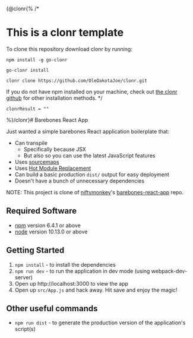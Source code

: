 {@clonr{%
    /*
  # This is a clonr template 

  To clone this repository download clonr by running:

  `npm install -g go-clonr` 

  `go-clonr install`

  `clonr clone https://github.com/OleDakotaJoe/clonr.git`

  If you do not have npm installed on your machine, check out [the clonr github](https://github.com/oledakotajoe/clonr) for other installation methods.
    */

    clonrResult = "" 

%}/clonr}# Barebones React App

Just wanted a simple barebones React application boilerplate that:

- Can transpile
  - Specifically because JSX
  - But also so you can use the latest JavaScript features
- Uses [sourcemaps]
- Uses [Hot Module Replacement][hmr]
- Can build a basic production `dist/` output for easy deployment
- Doesn't have a bunch of unnecessary dependencies

NOTE: This project is clone of [niftymonkey]'s [barebones-react-app] repo.

## Required Software

- [npm] version 6.4.1 or above
- [node] version 10.13.0 or above

## Getting Started

1. `npm install` - to install the dependencies
1. `npm run dev` - to run the application in dev mode (using webpack-dev-server)
1. Open up http://localhost:3000 to view the app
1. Open up `src/App.js` and hack away. Hit save and enjoy the magic!

## Other useful commands

- `npm run dist` - to generate the production version of the application's script(s)

[sourcemaps]: https://survivejs.com/webpack/building/source-maps/
[hmr]: https://survivejs.com/webpack/appendices/hmr/
[npm]: https://www.npmjs.com
[node]: https://nodejs.org
[barebones-react-app]: https://github.com/niftymonkey/barebones-react-app
[niftymonkey]: https://github.com/niftymonkey/
